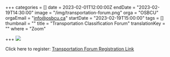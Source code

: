 +++
categories = []
date = 2023-02-01T12:00:00Z
endDate = "2023-02-19T14:30:00"
image = "/img/transportation-forum.png"
orga = "OSBCU"
orgaEmail = "info@osbcu.ca"
startDate = "2023-02-19T15:00:00"
tags = []
thumbnail = ""
title = "Transportation Classification Forum"
translationKey = ""
where = "Zoom"

+++
![](/img/transportation-forum.png)

Click here to register: [Transportation Forum Registration Link](https://us02web.zoom.us/meeting/register/tZIlcOChrTgrHdYrKk2ArtoL4t_e9CPEeOM2)